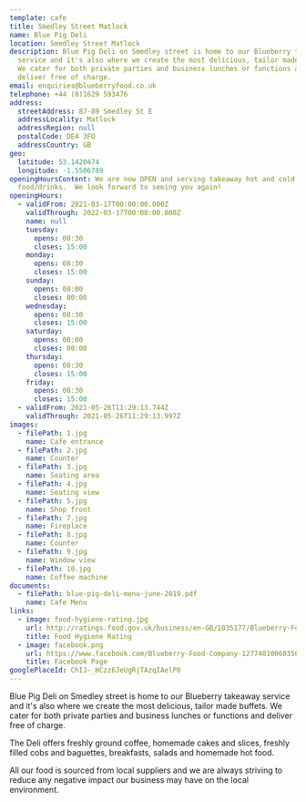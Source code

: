 ```yaml
---
template: cafe
title: Smedley Street Matlock
name: Blue Pig Deli
location: Smedley Street Matlock
description: Blue Pig Deli on Smedley street is home to our Blueberry takeaway
  service and it's also where we create the most delicious, tailor made buffets.
  We cater for both private parties and business lunches or functions and
  deliver free of charge.
email: enquiries@blueberryfood.co.uk
telephone: +44 (0)1629 593476
address:
  streetAddress: 87-89 Smedley St E
  addressLocality: Matlock
  addressRegion: null
  postalCode: DE4 3FQ
  addressCountry: GB
geo:
  latitude: 53.1420474
  longitude: -1.5506789
openingHoursContent: We are now OPEN and serving takeaway hot and cold
  food/drinks.  We look forward to seeing you again!
openingHours:
  - validFrom: 2021-03-17T00:00:00.000Z
    validThrough: 2022-03-17T00:00:00.000Z
    name: null
    tuesday:
      opens: 08:30
      closes: 15:00
    monday:
      opens: 08:30
      closes: 15:00
    sunday:
      opens: 00:00
      closes: 00:00
    wednesday:
      opens: 08:30
      closes: 15:00
    saturday:
      opens: 00:00
      closes: 00:00
    thursday:
      opens: 08:30
      closes: 15:00
    friday:
      opens: 08:30
      closes: 15:00
  - validFrom: 2021-05-26T11:29:13.744Z
    validThrough: 2021-05-26T11:29:13.997Z
images:
  - filePath: 1.jpg
    name: Cafe entrance
  - filePath: 2.jpg
    name: Counter
  - filePath: 3.jpg
    name: Seating area
  - filePath: 4.jpg
    name: Seating view
  - filePath: 5.jpg
    name: Shop front
  - filePath: 7.jpg
    name: Fireplace
  - filePath: 8.jpg
    name: Counter
  - filePath: 9.jpg
    name: Window view
  - filePath: 10.jpg
    name: Coffee machine
documents:
  - filePath: blue-pig-deli-menu-june-2019.pdf
    name: Cafe Menu
links:
  - image: food-hygiene-rating.jpg
    url: http://ratings.food.gov.uk/business/en-GB/1035177/Blueberry-Food-Company%2c-Ground-Floor-Derbyshire
    title: Food Hygiene Rating
  - image: facebook.png
    url: https://www.facebook.com/Blueberry-Food-Company-127740100603563
    title: Facebook Page
googlePlaceId: ChIJ-_HCzz6JeUgRjTAzqIAelP0
---
```


Blue Pig Deli on Smedley street is home to our Blueberry takeaway service and it's also where we create the most delicious, tailor made buffets. We cater for both private parties and business lunches or functions and deliver free of charge.

The Deli offers freshly ground coffee, homemade cakes and slices, freshly filled cobs and baguettes, breakfasts, salads and homemade hot food.

All our food is sourced from local suppliers and we are always striving to reduce any negative impact our business may have on the local environment.
